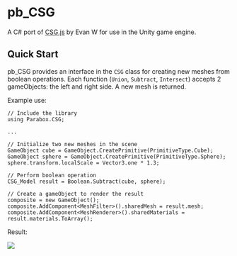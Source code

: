 # pb_CSG

A C# port of [CSG.js](http://evanw.github.io/csg.js/) by Evan W for use in the Unity game engine.

## Quick Start

pb_CSG provides an interface in the `CSG` class for creating new meshes from boolean operations.  Each function (`Union`, `Subtract`, `Intersect`) accepts 2 gameObjects: the left and right side.  A new mesh is returned.

Example use:

	// Include the library
	using Parabox.CSG;

	...

	// Initialize two new meshes in the scene
	GameObject cube = GameObject.CreatePrimitive(PrimitiveType.Cube);
	GameObject sphere = GameObject.CreatePrimitive(PrimitiveType.Sphere);
	sphere.transform.localScale = Vector3.one * 1.3;

	// Perform boolean operation
	CSG_Model result = Boolean.Subtract(cube, sphere);

	// Create a gameObject to render the result
	composite = new GameObject();
	composite.AddComponent<MeshFilter>().sharedMesh = result.mesh;
	composite.AddComponent<MeshRenderer>().sharedMaterials = result.materials.ToArray();

Result:

![](bin~/images/subtract.PNG?raw=true)

